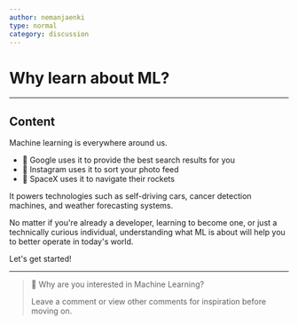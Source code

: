 ```yaml
---
author: nemanjaenki
type: normal
category: discussion
---
```


# Why learn about ML?

---
## Content

Machine learning is everywhere around us.

- 🔎 Google uses it to provide the best search results for you
- 🤳 Instagram uses it to sort your photo feed
- 🚀 SpaceX uses it to navigate their rockets

It powers technologies such as self-driving cars, cancer detection machines, and weather forecasting systems.

No matter if you're already a developer, learning to become one, or just a technically curious individual, understanding what ML is about will help you to better operate in today's world.

Let's get started!

---

> 💬 Why are you interested in Machine Learning?
>
> Leave a comment or view other comments for inspiration before moving on.